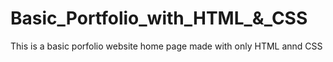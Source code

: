 # Basic_Portfolio_with_HTML_&_CSS

This is a basic porfolio website home page made with only HTML annd CSS
